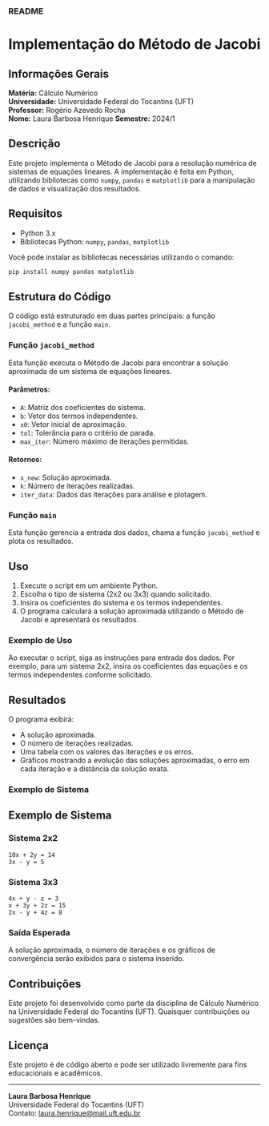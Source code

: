 ### README

# Implementação do Método de Jacobi

## Informações Gerais
**Matéria:** Cálculo Numérico  
**Universidade:** Universidade Federal do Tocantins (UFT)  
**Professor:** Rogério Azevedo Rocha  
**Nome:** Laura Barbosa Henrique
**Semestre:** 2024/1

## Descrição
Este projeto implementa o Método de Jacobi para a resolução numérica de sistemas de equações lineares. A implementação é feita em Python, utilizando bibliotecas como `numpy`, `pandas` e `matplotlib` para a manipulação de dados e visualização dos resultados.

## Requisitos
- Python 3.x
- Bibliotecas Python: `numpy`, `pandas`, `matplotlib`

Você pode instalar as bibliotecas necessárias utilizando o comando:
```bash
pip install numpy pandas matplotlib
```

## Estrutura do Código
O código está estruturado em duas partes principais: a função `jacobi_method` e a função `main`.

### Função `jacobi_method`
Esta função executa o Método de Jacobi para encontrar a solução aproximada de um sistema de equações lineares.

#### Parâmetros:
- `A`: Matriz dos coeficientes do sistema.
- `b`: Vetor dos termos independentes.
- `x0`: Vetor inicial de aproximação.
- `tol`: Tolerância para o critério de parada.
- `max_iter`: Número máximo de iterações permitidas.

#### Retornos:
- `x_new`: Solução aproximada.
- `k`: Número de iterações realizadas.
- `iter_data`: Dados das iterações para análise e plotagem.

### Função `main`
Esta função gerencia a entrada dos dados, chama a função `jacobi_method` e plota os resultados.

## Uso
1. Execute o script em um ambiente Python.
2. Escolha o tipo de sistema (2x2 ou 3x3) quando solicitado.
3. Insira os coeficientes do sistema e os termos independentes.
4. O programa calculará a solução aproximada utilizando o Método de Jacobi e apresentará os resultados.

### Exemplo de Uso
Ao executar o script, siga as instruções para entrada dos dados. Por exemplo, para um sistema 2x2, insira os coeficientes das equações e os termos independentes conforme solicitado.

## Resultados
O programa exibirá:
- A solução aproximada.
- O número de iterações realizadas.
- Uma tabela com os valores das iterações e os erros.
- Gráficos mostrando a evolução das soluções aproximadas, o erro em cada iteração e a distância da solução exata.

### Exemplo de Sistema

## Exemplo de Sistema
### Sistema 2x2
```
10x + 2y = 14
3x - y = 5
```

### Sistema 3x3
```
4x + y - z = 3
x + 3y + 2z = 15
2x - y + 4z = 8
```

### Saída Esperada
A solução aproximada, o número de iterações e os gráficos de convergência serão exibidos para o sistema inserido.

## Contribuições
Este projeto foi desenvolvido como parte da disciplina de Cálculo Numérico na Universidade Federal do Tocantins (UFT). Quaisquer contribuições ou sugestões são bem-vindas.

## Licença
Este projeto é de código aberto e pode ser utilizado livremente para fins educacionais e acadêmicos.

---

**Laura Barbosa Henrique**  
Universidade Federal do Tocantins (UFT)  
Contato: laura.henrique@mail.uft.edu.br
